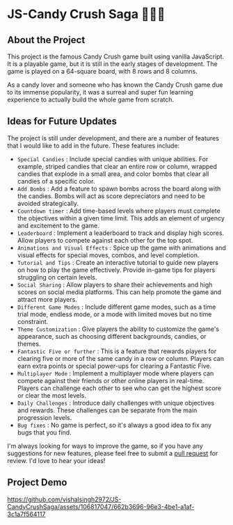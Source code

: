 # JS-Candy Crush Saga 🍫🍬🍭

## About the Project
This project is the famous Candy Crush game built using vanilla JavaScript. It is a playable game, but it is still in the early stages of development. The game is played on a 64-square board, with 8 rows and 8 columns. 

As a candy lover and someone who has known the Candy Crush game due to its immense popularity, it was a surreal and super fun learning experience to actually build the whole game from scratch.

## Ideas for Future Updates
The project is still under development, and there are a number of features that I would like to add in the future. These features include:

- ```Special Candies``` : Include special candies with unique abilities. For example, striped candies that clear an entire row or column, wrapped candies that explode in a small area, and color bombs that clear all candies of a specific color.
- ```Add Bombs``` : Add a feature to spawn bombs across the board along with the candies. Bombs will act as score depreciators and need to be avoided strategically.
- ```Countdown timer``` : Add time-based levels where players must complete the objectives within a given time limit. This adds an element of urgency and excitement to the game.
- ```Leaderboard``` : Implement a leaderboard to track and display high scores. Allow players to compete against each other for the top spot.
- ```Animations and Visual Effects``` : Spice up the game with animations and visual effects for special moves, combos, and level completion.
- ```Tutorial and Tips``` :  Create an interactive tutorial to guide new players on how to play the game effectively. Provide in-game tips for players struggling on certain levels.
- ```Social Sharing``` : Allow players to share their achievements and high scores on social media platforms. This can help promote the game and attract more players.
- ```Different Game Modes``` : Include different game modes, such as a time trial mode, endless mode, or a mode with limited moves but no time constraint.
- ```Theme Customization``` :  Give players the ability to customize the game's appearance, such as choosing different backgrounds, candies, or themes.
- ```Fantastic Five or further``` :  This is a feature that rewards players for clearing five or more of the same candy in a row or column. Players can earn extra points or special power-ups for clearing a Fantastic Five.
- ```Multiplayer Mode``` : Implement a multiplayer mode where players can compete against their friends or other online players in real-time. Players can challenge each other to see who can get the highest score or clear the most levels.
- ```Daily Challenges``` : Introduce daily challenges with unique objectives and rewards. These challenges can be separate from the main progression levels.
- ```Bug fixes``` : No game is perfect, so it's always a good idea to fix any bugs that you find.

I'm always looking for ways to improve the game, so if you have any suggestions for new features, please feel free to submit a [pull request](https://github.com/vishalsingh2972/JS-CandyCrushSaga/issues) for review. I'd love to hear your ideas!
  
## Project Demo

https://github.com/vishalsingh2972/JS-CandyCrushSaga/assets/106817047/662b3696-96e3-4be1-a1af-3c1a7f564117



